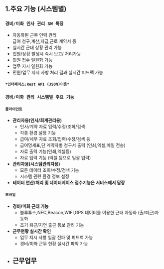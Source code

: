 ## 1.주요 기능 (시스템별)
### `경비/미화 인사 관리 SW 특징` 
* 자동화된 근무 인력 관리  
급여 청구,계산,지급,근로 계약서 등
* 실시간 근태 상황 관리 가능
* 민원/상황 발생시 즉시 보고/ 처리가능 
* 민원 접수 일원화 가능 
* 업무 지시 일원화 가능 
* 민원/업무 지시 사항 처리 결과 실시간 피드팩 가능 
#### ` *인터페이스:Rest API (JSON)이용* `
### `경비/미화 관리 시스템별 주요 기능`
#### `클라이언트`
* **관리자용(인사/회계관리용)**
    - 인사/계약 자료 입력/수정/조회/검색
    - 각종 환경 설정 기능 
    - 급여/세무 자료 조회/입력/수정/검색 등
    - 급여명세표,단 계약자별 청구서 출력 (인쇠,엑셀,메일 전송)
    - 자료 출력 기능(인쇄,엑셀등)
    - 자료 입력 기능 (엑셀 등으로 일괄 입력)
* **관리자용(시스템관리자용)**
    - 모든 데이터 조회/수정/검색 기능
    - 시스템 관련 환경 정보 설정
* **테이터 연산/처리 및 데이터베이스 접수기능은 서비스에서 담장**
#### `모바일`
* **경비/미화 근태 기능**
    - 블루투스,NFC,Beacon,WIFI,GPS 데이터를 이용한 근태 자동화 (출/퇴근)자동화 
    - 조기 퇴근/지연 출근 통보 관리 기능
* **근무현황 실시간 확인** 
     - 업무 지시 사항 일괄 전파 및 피드백 가능 
     - 경비/미화 근무 현황 실시간 파악 가능 
* **근무업무** 
    - 
    
